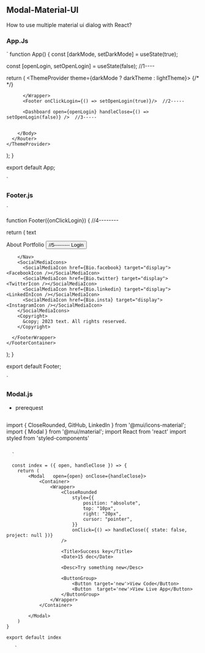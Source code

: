 ## Modal-Material-UI
How to use multiple material ui dialog with React?

### App.Js
`
function App() {
  const [darkMode, setDarkMode] = useState(true);
  
  const [openLogin, setOpenLogin] = useState(false);  //1----


  return (
    <ThemeProvider theme={darkMode ? darkTheme : lightTheme}>
      <Router >
        <Navbar />
        <Body>
          <HeroSection />
          <Wrapper>
             {/* <About />  */}
             
          </Wrapper>
          <Footer onClickLogin={() => setOpenLogin(true)}/>  //2-----
          
          <Dashboard open={openLogin} handleClose={() => setOpenLogin(false)} />  //3-----
          
          
        </Body>
      </Router>
    </ThemeProvider>
  );
}

export default App;

  
  `


  ### Footer.js

  `
    
  function Footer({onClickLogin}) { //4--------


  return (
    <FooterContainer>
      <FooterWrapper>
        <Logo>text</Logo>
        <Nav>
          <NavLink href="#about">About</NavLink>
          <NavLink href="#projects">Portfolio</NavLink>
          <button onClick={onClickLogin}> //5---------
          Login
        </button>
          

          
        </Nav>
        <SocialMediaIcons>
          <SocialMediaIcon href={Bio.facebook} target="display"><FacebookIcon /></SocialMediaIcon>
          <SocialMediaIcon href={Bio.twitter} target="display"><TwitterIcon /></SocialMediaIcon>
          <SocialMediaIcon href={Bio.linkedin} target="display"><LinkedInIcon /></SocialMediaIcon>
          <SocialMediaIcon href={Bio.insta} target="display"><InstagramIcon /></SocialMediaIcon>
        </SocialMediaIcons>
        <Copyright>
          &copy; 2023 text. All rights reserved.
        </Copyright>

      </FooterWrapper>
    </FooterContainer>
  );
}

export default Footer;
  
  `

  ### Modal.js
- prerequest
  ```
import { CloseRounded, GitHub, LinkedIn } from '@mui/icons-material';
import { Modal } from '@mui/material';
import React from 'react'
import styled from 'styled-components'
```

  `

  const index = ({ open, handleClose }) => {
    return (
        <Modal   open={open} onClose={handleClose}>
            <Container>
                <Wrapper>
                    <CloseRounded
                        style={{
                            position: "absolute",
                            top: "10px",
                            right: "20px",
                            cursor: "pointer",
                        }}
                        onClick={() => handleClose({ state: false, project: null })}
                    />
                    
                    <Title>Success key</Title>
                    <Date>15 dec</Date>
                    
                    <Desc>Try something new</Desc>
                    
                    <ButtonGroup>
                        <Button target='new'>View Code</Button>
                        <Button  target='new'>View Live App</Button>
                    </ButtonGroup>
                </Wrapper>
            </Container>

        </Modal>
    )
}

export default index

   `

